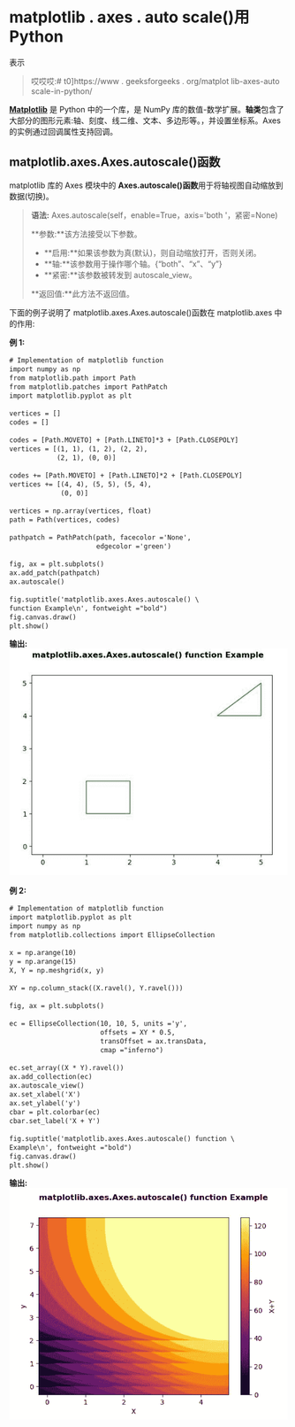 # matplotlib . axes . auto scale()用 Python

表示

> 哎哎哎:# t0]https://www . geeksforgeeks . org/matplot lib-axes-auto scale-in-python/

**[Matplotlib](https://www.geeksforgeeks.org/python-introduction-matplotlib/)** 是 Python 中的一个库，是 NumPy 库的数值-数学扩展。**轴类**包含了大部分的图形元素:轴、刻度、线二维、文本、多边形等。，并设置坐标系。Axes 的实例通过回调属性支持回调。

## matplotlib.axes.Axes.autoscale()函数

matplotlib 库的 Axes 模块中的 **Axes.autoscale()函数**用于将轴视图自动缩放到数据(切换)。

> **语法:** Axes.autoscale(self，enable=True，axis='both '，紧密=None)
> 
> **参数:**该方法接受以下参数。
> 
> *   **启用:**如果该参数为真(默认)，则自动缩放打开，否则关闭。
> *   **轴:**该参数用于操作哪个轴。{“both”、“x”、“y”}
> *   **紧密:**该参数被转发到 autoscale_view。
> 
> **返回值:**此方法不返回值。

下面的例子说明了 matplotlib.axes.Axes.autoscale()函数在 matplotlib.axes 中的作用:

**例 1:**

```
# Implementation of matplotlib function  
import numpy as np
from matplotlib.path import Path
from matplotlib.patches import PathPatch
import matplotlib.pyplot as plt

vertices = []
codes = []

codes = [Path.MOVETO] + [Path.LINETO]*3 + [Path.CLOSEPOLY]
vertices = [(1, 1), (1, 2), (2, 2), 
            (2, 1), (0, 0)]

codes += [Path.MOVETO] + [Path.LINETO]*2 + [Path.CLOSEPOLY]
vertices += [(4, 4), (5, 5), (5, 4), 
             (0, 0)]

vertices = np.array(vertices, float)
path = Path(vertices, codes)

pathpatch = PathPatch(path, facecolor ='None',
                      edgecolor ='green')

fig, ax = plt.subplots()
ax.add_patch(pathpatch)
ax.autoscale()

fig.suptitle('matplotlib.axes.Axes.autoscale() \
function Example\n', fontweight ="bold")
fig.canvas.draw()
plt.show()
```

**输出:**
![](img/94faa382578f34b730cd3f69e58bf921.png)

**例 2:**

```
# Implementation of matplotlib function  
import matplotlib.pyplot as plt
import numpy as np
from matplotlib.collections import EllipseCollection

x = np.arange(10)
y = np.arange(15)
X, Y = np.meshgrid(x, y)

XY = np.column_stack((X.ravel(), Y.ravel()))

fig, ax = plt.subplots()

ec = EllipseCollection(10, 10, 5, units ='y',
                       offsets = XY * 0.5,
                       transOffset = ax.transData,
                       cmap ="inferno")

ec.set_array((X * Y).ravel())
ax.add_collection(ec)
ax.autoscale_view()
ax.set_xlabel('X')
ax.set_ylabel('y')
cbar = plt.colorbar(ec)
cbar.set_label('X + Y')

fig.suptitle('matplotlib.axes.Axes.autoscale() function \
Example\n', fontweight ="bold")
fig.canvas.draw()
plt.show()
```

**输出:**
![](img/e2af2011397e1aca86ad7086ee4fc97b.png)